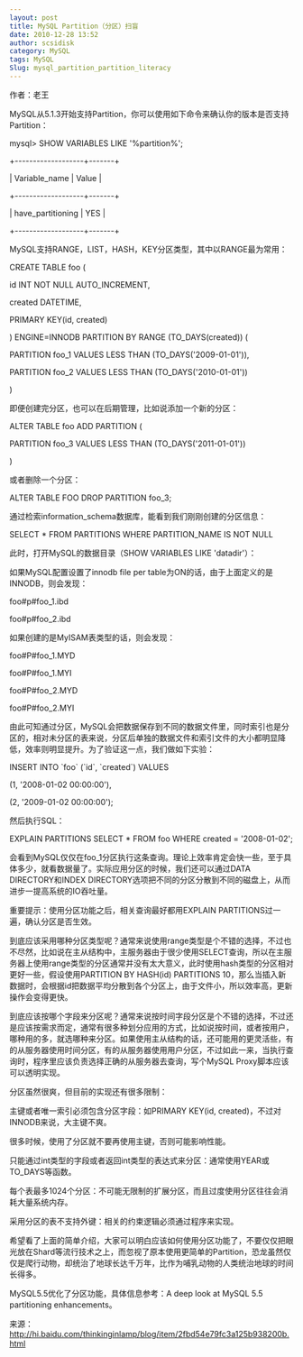 ```yaml
---
layout: post
title: MySQL Partition（分区）扫盲
date: 2010-12-28 13:52
author: scsidisk
category: MySQL
tags: MySQL
Slug: mysql_partition_partition_literacy
---
```


作者：老王

MySQL从5.1.3开始支持Partition，你可以使用如下命令来确认你的版本是否支持Partition：

mysql\> SHOW VARIABLES LIKE '%partition%';

+-------------------+-------+

| Variable\_name | Value |

+-------------------+-------+

| have\_partitioning | YES |

+-------------------+-------+

MySQL支持RANGE，LIST，HASH，KEY分区类型，其中以RANGE最为常用：

CREATE TABLE foo (

id INT NOT NULL AUTO\_INCREMENT,

created DATETIME,

PRIMARY KEY(id, created)

) ENGINE=INNODB PARTITION BY RANGE (TO\_DAYS(created)) (

PARTITION foo\_1 VALUES LESS THAN (TO\_DAYS('2009-01-01')),

PARTITION foo\_2 VALUES LESS THAN (TO\_DAYS('2010-01-01'))

)

即便创建完分区，也可以在后期管理，比如说添加一个新的分区：

ALTER TABLE foo ADD PARTITION (

PARTITION foo\_3 VALUES LESS THAN (TO\_DAYS('2011-01-01'))

)

或者删除一个分区：

ALTER TABLE FOO DROP PARTITION foo\_3;

通过检索information\_schema数据库，能看到我们刚刚创建的分区信息：

SELECT \* FROM PARTITIONS WHERE PARTITION\_NAME IS NOT NULL

此时，打开MySQL的数据目录（SHOW VARIABLES LIKE 'datadir'）：

如果MySQL配置设置了innodb file per
table为ON的话，由于上面定义的是INNODB，则会发现：

foo\#p\#foo\_1.ibd

foo\#p\#foo\_2.ibd

如果创建的是MyISAM表类型的话，则会发现：

foo\#P\#foo\_1.MYD

foo\#P\#foo\_1.MYI

foo\#P\#foo\_2.MYD

foo\#P\#foo\_2.MYI

由此可知通过分区，MySQL会把数据保存到不同的数据文件里，同时索引也是分区的，相对未分区的表来说，分区后单独的数据文件和索引文件的大小都明显降低，效率则明显提升。为了验证这一点，我们做如下实验：

INSERT INTO \`foo\` (\`id\`, \`created\`) VALUES

(1, '2008-01-02 00:00:00'),

(2, '2009-01-02 00:00:00');

然后执行SQL：

EXPLAIN PARTITIONS SELECT \* FROM foo WHERE created = '2008-01-02';

会看到MySQL仅仅在foo\_1分区执行这条查询。理论上效率肯定会快一些，至于具体多少，就看数据量了。实际应用分区的时候，我们还可以通过DATA
DIRECTORY和INDEX
DIRECTORY选项把不同的分区分散到不同的磁盘上，从而进步一提高系统的IO吞吐量。

重要提示：使用分区功能之后，相关查询最好都用EXPLAIN
PARTITIONS过一遍，确认分区是否生效。

到底应该采用哪种分区类型呢？通常来说使用range类型是个不错的选择，不过也不尽然，比如说在主从结构中，主服务器由于很少使用SELECT查询，所以在主服务器上使用range类型的分区通常并没有太大意义，此时使用hash类型的分区相对更好一些，假设使用PARTITION
BY HASH(id) PARTITIONS
10，那么当插入新数据时，会根据id把数据平均分散到各个分区上，由于文件小，所以效率高，更新操作会变得更快。

到底应该按哪个字段来分区呢？通常来说按时间字段分区是个不错的选择，不过还是应该按需求而定，通常有很多种划分应用的方式，比如说按时间，或者按用户，哪种用的多，就选哪种来分区。如果使用主从结构的话，还可能用的更灵活些，有的从服务器使用时间分区，有的从服务器使用用户分区，不过如此一来，当执行查询时，程序里应该负责选择正确的从服务器去查询，写个MySQL
Proxy脚本应该可以透明实现。

分区虽然很爽，但目前的实现还有很多限制：

主键或者唯一索引必须包含分区字段：如PRIMARY KEY(id,
created)，不过对INNODB来说，大主键不爽。

很多时候，使用了分区就不要再使用主键，否则可能影响性能。

只能通过int类型的字段或者返回int类型的表达式来分区：通常使用YEAR或TO\_DAYS等函数。

每个表最多1024个分区：不可能无限制的扩展分区，而且过度使用分区往往会消耗大量系统内存。

采用分区的表不支持外键：相关的约束逻辑必须通过程序来实现。

希望看了上面的简单介绍，大家可以明白应该如何使用分区功能了，不要仅仅把眼光放在Shard等流行技术之上，而忽视了原本使用更简单的Partition，恐龙虽然仅仅是爬行动物，却统治了地球长达千万年，比作为哺乳动物的人类统治地球的时间长得多。

MySQL5.5优化了分区功能，具体信息参考：A deep look at MySQL 5.5
partitioning enhancements。

来源：http://hi.baidu.com/thinkinginlamp/blog/item/2fbd54e79fc3a125b938200b.html

